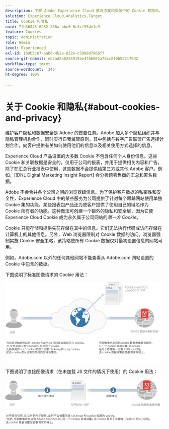 ```yaml
---
description: 了解 Adobe Experience Cloud 解决方案和服务中的 Cookie 和隐私。
solution: Experience Cloud,Analytics,Target
title: Cookie 和隐私
uuid: 7fb36845-6282-438a-bbc6-0c3cf95de1c9
feature: Cookies
topic: Administration
role: Admin
level: Experienced
exl-id: 169b5c67-aab6-4b2a-832e-c5998d796bf7
source-git-commit: eb2ad8a8255915be47b6002a78cc810b522170d2
workflow-type: tm+mt
source-wordcount: '345'
ht-degree: 100%

---
```


# 关于 Cookie 和隐私{#about-cookies-and-privacy}

维护客户隐私和数据安全是 Adobe 的首要任务。Adobe 加入多个隐私组织并与隐私管理机构合作，同时实行自我监管原则。其中包括与数字广告联盟广告选择计划合作，向客户提供有关如何使用他们的信息以及相关使用方式选择的信息。

Experience Cloud 产品设置的大多数 Cookie 不包含任何个人身份信息。这些 Cookie 和关联数据是安全的，仅用于公司的报表，并用于提供相关内容和广告。除了在汇总行业报表中使用，这些数据不会提供给第三方或其他 Adobe 客户。例如，[!DNL Digital Marketing Insight Report] 会分析跨零售商的汇总和匿名数据。

Adobe 不会合并各个公司之间的浏览器级信息。为了保护客户数据的私密性和安全性，Experience Cloud 中的某些服务为公司提供了针对每个跟踪网站使用单独 Cookie 集的功能。某些报表包产品还为使客户提供了使用自己的域名作为 Cookie 所有者的功能。这种做法可创建一个额外的隐私和安全层，因为它使 Experience Cloud Cookie 成为永久属于公司网站的&#x200B;*第一方 Cookie*。

Cookie 只能存储和提供先前存储在其中的信息。它们无法执行代码或访问存储在计算机上的其他信息。另外，Web 浏览器限制对 Cookie 数据的访问。浏览器强制实施 Cookie 安全策略，该策略使所有 Cookie 数据仅对最初设置信息的网站可用。

例如，Adobe.com 以外的任何其他网站不能查看从 Adobe.com 网站设置的 Cookie 中包含的数据。

下图说明了标准图像请求的 Cookie 用法：

![标准图像请求的 Cookie 用法](assets/CookiesProcessGraphic-01.png)

下图说明了直接图像请求（在未加载 JS 文件的情况下使用）的 Cookie 用法：

![直接图像请求的 Cookie 用法](assets/CookiesProcessGraphic2.png)
